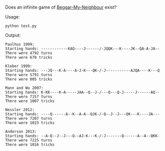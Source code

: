 Does an infinite game of [Beggar-My-Neighbour](http://en.wikipedia.org/wiki/Beggar-My-Neighbour) exist? 

Usage:

````
python test.py
````

Output:

````
Paulhus 1999:
Starting hands: ------------KAQ----J------/-JQQK---K----JK--QA-A-JA--
There were 4792 turns
There were 670 tricks

Kleber 1999:
Starting hands: ---JQ---K-A----A-J-K---QK-/-J-----------AJQA----K---Q
There were 5791 turns
There were 805 tricks

Mann and Wu 2007:
Starting hands: K-KK----K-A-----JAA--Q--J-/---Q---Q-J-----J------AQ--
There were 7157 turns
There were 1007 tricks

Nessler 2012:
Starting hands: ----Q------A--K--A-A--QJK-/-Q--J--J---QK---K----JA---
There were 7207 turns
There were 1015 tricks

Anderson 2013:
Starting hands: --A-Q--J--J---Q--AJ-K---K-/-J-------Q------A--A--QKK-
There were 7225 turns
There were 1016 tricks
````